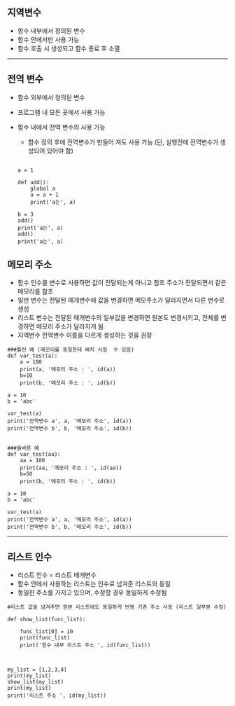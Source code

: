 ## 지역변수

- 함수 내부에서 정의된 변수
- 함수 안에서만 사용 가능
- 함수 호출 시 생성되고 함수 종료 후 소멸

---

## 전역 변수

- 함수 외부에서 정의된 변수

- 프로그램 내  모든 곳에서 사용 가능

- 함수 내에서 전역 변수의 사용 가능

  - 함수 정의 후에 전역변수가 만들어 져도 사용 가능 (단, 실행전에 전역변수가 생성되어 있어야 함)

  ```
  
  a = 1
  
  def add():
      global a
      a = a + 1
      print('a는', a)
  
  b = 3
  add()
  print('a는', a)
  add()
  print('a는', a)
  
  ```

## 메모리 주소

- 함수 인수를 변수로 사용하면 값이 전달되는게 아니고 참조 주소가 전달되면서 같은 메모리를 참조
- 일반 변수는 전달된 매개변수에 값을 변경하면 메모주소가 달라지면서 다른 변수로 생성
- 리스트 변수는 전달된 매개변수의 일부값을 변경하면 원본도 변경시키고, 전체를 변경하면 메모리 주소가 달라지게 됨
- 지역변수 전역변수 이름을 다르게 생성하는 것을 권장

```
###틀린 예 (메모리를 동일한테 배치 시킬  수 있음)
def var_test(a):
    a = 100
    print(a, '메모리 주소 : ', id(a))
    b=10
    print(b, '메모리 주소 : ', id(b))

a = 10
b = 'abc'

var_test(a)
print('전역변수 a', a, '메모리 주소', id(a))
print('전역변수 b', b, '메모리 주소', id(b))


###올바른 예
def var_test(aa):
    aa = 100
    print(aa, '메모리 주소 : ', id(aa))
    b=50
    print(b, '메모리 주소 : ', id(b))

a = 10
b = 'abc'

var_test(a)
print('전역변수 a', a, '메모리 주소', id(a))
print('전역변수 b', b, '메모리 주소', id(b))
```

---

## 리스트 인수

- 리스트 인수 = 리스트 매개변수
- 함수 안에서 사용하는 리스트는 인수로 넘겨준 리스트와 동일
- 동일한 주소를 가지고 있으며, 수정할 경우 동일하게 수정됨

```
#리스트 값을 넘겨주면 원본 리스트에도 동일하게 반영 기존 주소 사용 (리스트 일부분 수정)

def show_list(func_list):

    func_list[0] = 10
    print(func_list)
    print('함수 내부 리스트 주소 ', id(func_list))



my_list = [1,2,3,4]
print(my_list)
show_list(my_list)
print(my_list)
print('리스트 주소 ', id(my_list))
```

